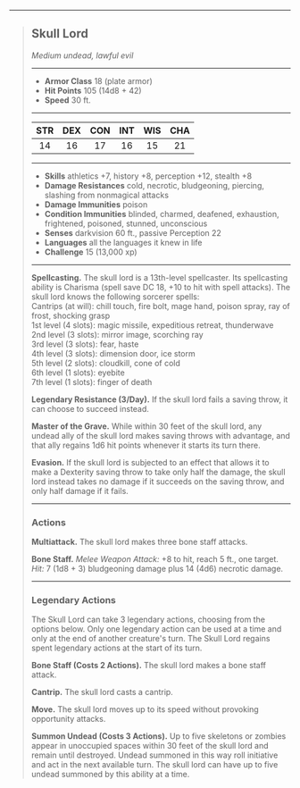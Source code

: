 ***
> ## Skull Lord
> *Medium undead, lawful evil*
> 
> ***
> 
> - **Armor Class** 18 (plate armor)
> - **Hit Points** 105 (14d8 + 42)
> - **Speed** 30 ft.
> 
> ***
> 
> |STR|DEX|CON|INT|WIS|CHA|
> |:---:|:---:|:---:|:---:|:---:|:---:|
> |14|16|17|16|15|21|
> 
> ***
> 
> - **Skills** athletics +7, history +8, perception +12, stealth +8
> - **Damage Resistances** cold, necrotic, bludgeoning, piercing, slashing from nonmagical attacks
> - **Damage Immunities** poison
> - **Condition Immunities** blinded, charmed, deafened, exhaustion, frightened, poisoned, stunned, unconscious
> - **Senses** darkvision 60 ft., passive Perception 22
> - **Languages** all the languages it knew in life
> - **Challenge** 15 (13,000 xp)
> 
> ***
> 
> **Spellcasting.** The skull lord is a 13th-level spellcaster. Its spellcasting ability is Charisma (spell save DC 18, +10 to hit with spell attacks). The skull lord knows the following sorcerer spells:  
> Cantrips (at will): chill touch, fire bolt, mage hand, poison spray, ray of frost, shocking grasp  
> 1st level (4 slots): magic missile, expeditious retreat, thunderwave  
> 2nd level (3 slots): mirror image, scorching ray  
> 3rd level (3 slots): fear, haste  
> 4th level (3 slots): dimension door, ice storm  
> 5th level (2 slots): cloudkill, cone of cold  
> 6th level (1 slots): eyebite  
> 7th level (1 slots): finger of death
> 
> **Legendary Resistance (3/Day).** If the skull lord fails a saving throw, it can choose to succeed instead.
> 
> **Master of the Grave.** While within 30 feet of the skull lord, any undead ally of the skull lord makes saving throws with advantage, and that ally regains 1d6 hit points whenever it starts its turn there.
> 
> **Evasion.** If the skull lord is subjected to an effect that allows it to make a Dexterity saving throw to take only half the damage, the skull lord instead takes no damage if it succeeds on the saving throw, and only half damage if it fails.
> 
> ***
> 
> ### Actions
> **Multiattack.** The skull lord makes three bone staff attacks.
> 
> **Bone Staff.** *Melee Weapon Attack:* +8 to hit, reach 5 ft., one target. *Hit:* 7 (1d8 + 3) bludgeoning damage plus 14 (4d6) necrotic damage.
> 
> ***
> 
> ### Legendary Actions
> The Skull Lord can take 3 legendary actions, choosing from the options below. Only one legendary action can be used at a time and only at the end of another creature's turn. The Skull Lord regains spent legendary actions at the start of its turn.
> 
> **Bone Staff (Costs 2 Actions).** The skull lord makes a bone staff attack.
> 
> **Cantrip.** The skull lord casts a cantrip.
> 
> **Move.** The skull lord moves up to its speed without provoking opportunity attacks.
> 
> **Summon Undead (Costs 3 Actions).** Up to five skeletons or zombies appear in unoccupied spaces within 30 feet of the skull lord and remain until destroyed. Undead summoned in this way roll initiative and act in the next available turn. The skull lord can have up to five undead summoned by this ability at a time.